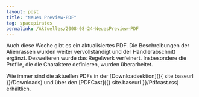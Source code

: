 ```yaml
---
layout: post
title: "Neues Preview-PDF"
tag: spacepirates
permalink: /Aktuelles/2008-08-24-NeuesPreview-PDF
---
```


Auch diese Woche gibt es ein aktualisiertes PDF. Die Beschreibungen der Alienrassen wurden weiter vervollständigt und der Händlerabschnitt ergänzt. Desweiteren wurde das Regelwerk verfeinert. Insbesondere die Profile, die die Charaktere definieren, wurden überarbeitet.

Wie immer sind die aktuellen PDFs in der [Downloadsektion]({{ site.baseurl }}/Downloads) und über den [PDFCast]({{ site.baseurl }}/Pdfcast.rss) erhältlich.


